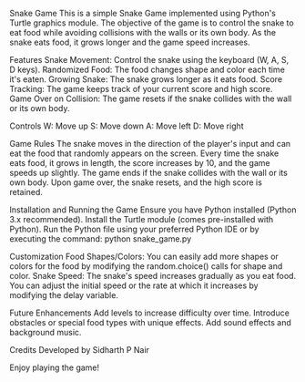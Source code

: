 Snake Game
This is a simple Snake Game implemented using Python's Turtle graphics module. The objective of the game is to control the snake to eat food while avoiding collisions with the walls or its own body. As the snake eats food, it grows longer and the game speed increases.

Features
Snake Movement: Control the snake using the keyboard (W, A, S, D keys).
Randomized Food: The food changes shape and color each time it's eaten.
Growing Snake: The snake grows longer as it eats food.
Score Tracking: The game keeps track of your current score and high score.
Game Over on Collision: The game resets if the snake collides with the wall or its own body.

Controls
W: Move up
S: Move down
A: Move left
D: Move right

Game Rules
The snake moves in the direction of the player's input and can eat the food that randomly appears on the screen.
Every time the snake eats food, it grows in length, the score increases by 10, and the game speeds up slightly.
The game ends if the snake collides with the wall or its own body.
Upon game over, the snake resets, and the high score is retained.

Installation and Running the Game
Ensure you have Python installed (Python 3.x recommended).
Install the Turtle module (comes pre-installed with Python).
Run the Python file using your preferred Python IDE or by executing the command:
python snake_game.py

Customization
Food Shapes/Colors: You can easily add more shapes or colors for the food by modifying the random.choice() calls for shape and color.
Snake Speed: The snake's speed increases gradually as you eat food. You can adjust the initial speed or the rate at which it increases by modifying the delay variable.

Future Enhancements
Add levels to increase difficulty over time.
Introduce obstacles or special food types with unique effects.
Add sound effects and background music.

Credits
Developed by Sidharth P Nair

Enjoy playing the game!

